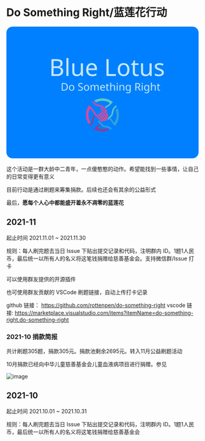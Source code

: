 # Do Something Right/蓝莲花行动

![logo](assets/logo.svg)

这个活动是一群大龄中二青年，一点傻憨憨的动作。希望能找到一些事情，让自己的日常变得更有意义

目前行动是通过刷题来筹集捐款。后续也还会有其余的公益形式

最后，**愿每个人心中都能盛开着永不凋零的蓝莲花**

## 2021-11

起止时间 2021.11.01 ~ 2021.11.30

规则：每人刷完题去当日 Issue 下贴出提交记录和代码，注明群内 ID。1题1人民币，最后统一以所有人的名义将这笔钱捐赠给慈善基金会。支持微信群/Issue 打卡

可以使用群友提供的开源插件

也可使用群友贡献的 VSCode 刷题链接，自动上传打卡记录

github 链接： https://github.com/rottenpen/do-something-right
vscode 链接: https://marketplace.visualstudio.com/items?itemName=do-something-right.do-something-right

### 2021-10 捐款简报

共计刷题305题，捐款305元。捐款池剩余2695元。转入11月公益刷题活动

10月捐款已经向中华儿童慈善基金会儿童血液病项目进行捐赠。参见

![image](https://user-images.githubusercontent.com/7054676/139711680-5f309384-b105-4a3a-8472-135bc3957e82.png)

## 2021-10

起止时间 2021.10.01 ~ 2021.10.31

规则：每人刷完题去当日 Issue 下贴出提交记录和代码，注明群内 ID。1题1人民币，最后统一以所有人的名义将这笔钱捐赠给慈善基金会



